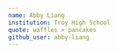 ```yaml
---
name: Abby Liang
institution: Troy High School
quote: waffles > pancakes
github_user: abby-liang
---
```

